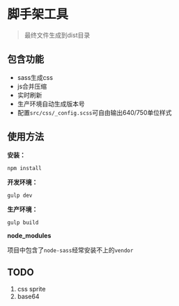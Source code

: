 # 脚手架工具

> 最终文件生成到dist目录

## 包含功能

- sass生成css
- js合并压缩
- 实时刷新
- 生产环境自动生成版本号
- 配置`src/css/_config.scss`可自由输出640/750单位样式

## 使用方法

**安装：**

```
npm install
```

**开发环境：**

```
gulp dev
```

**生产环境：**

```
gulp build
```

**node_modules**

项目中包含了`node-sass`经常安装不上的`vendor`

## TODO

1. css sprite
2. base64